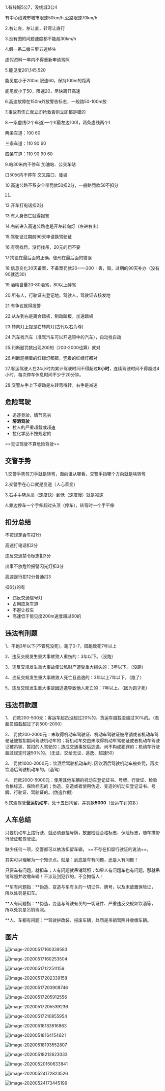 1.有线城5公7，没线城3公4

有中心线城市城市限速50km/h,公路限速70km/h

2.右让左，左让直，转弯让直行

3.没有图的问题速度都不能超30km/h

4.假一吊二撤三醉五逃终生

虚假资料一年内不得重新申请驾照

5.能见度261,145,520

能见度小于200m,限速60，保持100m的距离

能见度小于50，限速20，尽快离开高速

6.高速故障在150m外放警告标志，一般路50-100m放

7.事故有伤亡就立即抢救否则立即都是错的

8.一条虚线(2个车道)一个1(最左边100)，两条虚线两个1

两条车道：100	60

三条车道：110	90	60

四条车道：110	90	90	60

9.站30米内不停车   加油站、公交车站

口50米内不停车	交叉路口、陡坡

10.高速公路不系安全带罚款50扣2分，一般路罚款50不扣分

11.

12.开车打电话扣2分

13.有人身伤亡就得报警

14.右转进入高速公路也是开左转向灯（左进右出）

15.驾驶证过期前90天申请换驾驶证

16.有罚找罚，没罚找吊，20元的罚不要

17.拘役在最后面的正确，徒刑在最后面的错误

18.信息变化30天备案，不备案罚款20——200！丢，毁，过期的90天补办（没有90就选30）

19.酒精含量20-80酒驾，80以上醉驾

20.所有人，行驶证去登记地。驾驶人，驾驶证去核发地

21.有争议就得报警

22.从左到右是离合踏板，制动踏板，加速踏板

23.转向灯上提是右转向灯(古代以右为尊)

24.汽车找汽车（准驾汽车可以开选项中的汽车），自动找自动

25.判断题罚款出现200的（200-2000也算）就对

26.判断题横着的红绿灯都错，竖着的红绿灯都对

27.客运驾驶人在24小时内累计驾驶时间不得超过**8小时**，连续驾驶时间不得超过4小时，每次停车休息时间不少于20分钟。

28.交警左手上下摆动是左转弯待转，右手是减速

## 危险驾驶

- 追逐竞驶，情节恶劣
- **醉酒驾驶**
- 拉人的严重超载或超速
- 拉化学品不按规定的

==无证驾驶不算危险驾驶==

## 交警手势

1.交警手势剪刀手就是转弯，面向谁从哪看，交警手指哪个方向就是啥转弯

2.交警手在心口就是变道（人心善变）

3.右手手势从高（速度快）到低（速度慢）就是减速

4.靠边停车一个手伸超过头顶（停车），转弯时一个手平伸



## 扣分总结

不按规定会车扣1分

高速打电话扣2分

违反交通禁令标志扣3分

出事不放危险报警闪光灯扣3分

高速逆行扣12分普通扣3

扣6分的有

- 违反交通信号灯
- 占用应急车道
- 不避让校车
- 高速低于能见度200m速度超过60的

## 违法判刑题

1、不跑3年以下(不管死没死)，跑了3-7，因跑致死7年以上

2、违反交规发生重大事故致人重伤的：3年以下。（没跑）

3、违反交规发生重大事故使公私财产遭受重大损失的：3年以下。（没跑）

4、违反交规发生重大事故致人死亡且逃逸的：3年以上7年以下。（跑了）

5、违反交规发生重大事故因逃逸导致他人死亡的：7年以上。（因为跑才死）

## **违法罚款题**

1、 罚款200-500元：客运车超员没超过20%的、货运车超载没超过30%的。（若超员超载超过了罚500-2000）

2、 罚款200-2000元：未取得机动车驾驶证、机动车驾驶证被吊销或者机动车驾驶证被暂扣期间驾驶机动车的；将机动车交由未取得机动车驾驶证或者机动车驾驶证被吊销、暂扣的人驾驶的；造成交通事故后逃逸，尚不构成犯罪的；机动车行驶超过规定时速50%的。（无证、交给无证、逃逸、超速50）

3、 罚款1000-2000元：饮酒后驾驶机动车的. 因饮酒后驾驶机动车被处罚，再次饮酒后驾驶机动车的。(酒驾)

4、 罚款2000-5000元：使用其他车辆的机动车登记证书、号牌、行驶证、检验合格标志、保险标志的；伪造、变造或者使用伪造、变造的机动车登记证书、号牌、行驶证、驾驶证的。(伪造作假)

5.饮酒驾驶**营运机动车**，处十五日拘留，并罚款**5000**（营运车罚的多）

## 人车总结

只要机动车上路行驶，就必须悬挂号牌，放置检验合格标志、保险标志，随车携带行驶证和驾驶证。

缺少任何一项，交警都可以依法扣留车辆， ==不存在扣留行驶证的说法==。

其实可以理解为一个知识点，就是：到底是车有问题，还是人有问题！

只要车有问题，就扣车；人有问题就吊销驾照；如果人有问题车也有问题，那就吊销驾照并收缴车辆！不涉及到犯罪的，不会拘留人！

**车有问题指：**伪造、变造与车有关的一切证件、牌号，以及未放置保险证，所以处罚是扣车。

**人有问题指：**伪造，变造与驾驶有关的一切证件、严重违反交规如饮酒等，所以处罚是吊销驾照。

**人、车都有问题：**驾驶拼改装、报废车辆，处罚是吊销驾照并收缴车辆。

## 图片

![image-20200517160339583](https://cdn.jsdelivr.net/gh/zss192/Typora-notes@latest/images/image-20200517160339583.png)

![image-20200517160253504](https://cdn.jsdelivr.net/gh/zss192/Typora-notes@latest/images/image-20200517160253504.png)

![image-20200517122511156](https://cdn.jsdelivr.net/gh/zss192/Typora-notes@latest/images/image-20200516221739822.png)

![image-20200517202339158](https://cdn.jsdelivr.net/gh/zss192/Typora-notes@latest/images/image-20200517202339158.png)

![image-20200517203908746](https://cdn.jsdelivr.net/gh/zss192/Typora-notes@latest/images/image-20200517203908746.png)

![image-20200517205912556](https://cdn.jsdelivr.net/gh/zss192/Typora-notes@latest/images/image-20200517205912556.png)

![image-20200517205539236](https://cdn.jsdelivr.net/gh/zss192/Typora-notes@latest/images/image-20200517205539236.png)

![image-20200517210855954](https://cdn.jsdelivr.net/gh/zss192/Typora-notes@latest/images/image-20200517210855954.png)

![image-20200518163916863](https://cdn.jsdelivr.net/gh/zss192/Typora-notes@latest/images/image-20200518163916863.png)

![image-20200518164154621](https://cdn.jsdelivr.net/gh/zss192/Typora-notes@latest/images/image-20200518164154621.png)

![image-20200518193552807](https://cdn.jsdelivr.net/gh/zss192/Typora-notes@latest/images/image-20200518193552807.png)

![image-20200518212623033](https://cdn.jsdelivr.net/gh/zss192/Typora-notes@latest/images/image-20200518212623033.png)



![image-20200520160633841](https://cdn.jsdelivr.net/gh/zss192/Typora-notes@master/images/image-20200520160633841.png)

![image-20200524172823526](https://cdn.jsdelivr.net/gh/zss192/Typora-notes@master/images/image-20200524172823526.png)

![image-20200524173445199](https://cdn.jsdelivr.net/gh/zss192/Typora-notes@master/images/image-20200524173445199.png)